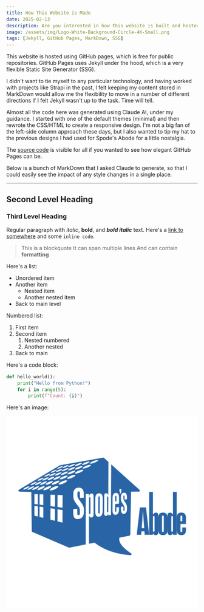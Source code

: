 ```yaml
---
title: How This Website is Made
date: 2025-02-13
description: Are you interested in how this website is built and hosted?
image: /assets/img/Logo-White-Background-Circle-4K-Small.png
tags: [Jekyll, GitHub Pages, MarkDown, SSG]
---
```


This website is hosted using GitHub pages, which is free for public repositories.  GitHub Pages uses Jekyll under the hood, which is a very flexible Static Site Generator (SSG).

I didn't want to tie myself to any particular technology, and having worked with projects like Strapi in the past, I felt keeping my content stored in MarkDown would allow me the flexibility to move in a number of different directions if I felt Jekyll wasn't up to the task. Time will tell.

Almost all the code here was generated using Claude AI, under my guidance. I started with one of the default themes (minimal) and then rewrote the CSS/HTML to create a responsive design. I'm not a big fan of the left-side column approach these days, but I also wanted to tip my hat to the previous designs I had used for Spode's Abode for a little nostalgia.

The [source code](https://github.com/andrewspode/spodeme) is visible for all if you wanted to see how elegant GitHub Pages can be.

Below is a bunch of MarkDown that I asked Claude to generate, so that I could easily see the impact of any style changes in a single place.

---

## Second Level Heading
### Third Level Heading

Regular paragraph with *italic*, **bold**, and ***bold italic*** text. Here's a [link to somewhere](#) and some `inline code`.

> This is a blockquote
> It can span multiple lines
> And can contain **formatting**

Here's a list:
* Unordered item
* Another item
  * Nested item
  * Another nested item
* Back to main level

Numbered list:
1. First item
2. Second item
   1. Nested numbered
   2. Another nested
3. Back to main

Here's a code block:
```python
def hello_world():
    print("Hello from Python!")
    for i in range(5):
        print(f"Count: {i}")
```

Here's an image:

![Logo Test](/assets/img/Logo-White-Background-Circle-4K.png)